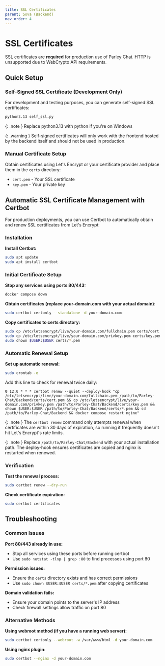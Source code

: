 ```yaml
---
title: SSL Certificates
parent: Sova (Backend)
nav_order: 4
---
```


# SSL Certificates

SSL certificates are **required** for production use of Parley Chat. HTTP is unsupported due to WebCrypto API requirements.

## Quick Setup

### Self-Signed SSL Certificate (Development Only)

For development and testing purposes, you can generate self-signed SSL certificates:

```sh
python3.13 self_ssl.py
```

{: .note }
Replace python3.13 with python if you're on Windows

{: .warning }
Self-signed certificates will only work with the frontend hosted by the backend itself and should not be used in production.

### Manual Certificate Setup

Obtain certificates using Let's Encrypt or your certificate provider and place them in the `certs` directory:
- `cert.pem` - Your SSL certificate
- `key.pem` - Your private key

## Automatic SSL Certificate Management with Certbot

For production deployments, you can use Certbot to automatically obtain and renew SSL certificates from Let's Encrypt:

### Installation

**Install Certbot:**
```sh
sudo apt update
sudo apt install certbot
```

### Initial Certificate Setup

**Stop any services using ports 80/443:**
```sh
docker compose down
```

**Obtain certificates (replace your-domain.com with your actual domain):**
```sh
sudo certbot certonly --standalone -d your-domain.com
```

**Copy certificates to certs directory:**
```sh
sudo cp /etc/letsencrypt/live/your-domain.com/fullchain.pem certs/cert.pem
sudo cp /etc/letsencrypt/live/your-domain.com/privkey.pem certs/key.pem
sudo chown $USER:$USER certs/*.pem
```

### Automatic Renewal Setup

**Set up automatic renewal:**
```sh
sudo crontab -e
```

Add this line to check for renewal twice daily:
```
0 12,0 * * * certbot renew --quiet --deploy-hook "cp /etc/letsencrypt/live/your-domain.com/fullchain.pem /path/to/Parley-Chat/Backend/certs/cert.pem && cp /etc/letsencrypt/live/your-domain.com/privkey.pem /path/to/Parley-Chat/Backend/certs/key.pem && chown $USER:$USER /path/to/Parley-Chat/Backend/certs/*.pem && cd /path/to/Parley-Chat/Backend && docker compose restart nginx"
```

{: .note }
The `certbot renew` command only attempts renewal when certificates are within 30 days of expiration, so running it frequently doesn't hit Let's Encrypt's rate limits.

{: .note }
Replace `/path/to/Parley-Chat/Backend` with your actual installation path. The deploy-hook ensures certificates are copied and nginx is restarted when renewed.

### Verification

**Test the renewal process:**
```sh
sudo certbot renew --dry-run
```

**Check certificate expiration:**
```sh
sudo certbot certificates
```

## Troubleshooting

### Common Issues

**Port 80/443 already in use:**
- Stop all services using these ports before running certbot
- Use `sudo netstat -tlnp | grep :80` to find processes using port 80

**Permission issues:**
- Ensure the `certs` directory exists and has correct permissions
- Use `sudo chown $USER:$USER certs/*.pem` after copying certificates

**Domain validation fails:**
- Ensure your domain points to the server's IP address
- Check firewall settings allow traffic on port 80

### Alternative Methods

**Using webroot method (if you have a running web server):**
```sh
sudo certbot certonly --webroot -w /var/www/html -d your-domain.com
```

**Using nginx plugin:**
```sh
sudo certbot --nginx -d your-domain.com
```